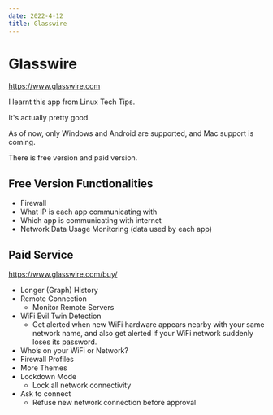 ```yaml
---
date: 2022-4-12
title: Glasswire
---
```


# Glasswire

https://www.glasswire.com

I learnt this app from Linux Tech Tips.

It's actually pretty good.

As of now, only Windows and Android are supported, and Mac support is coming.

There is free version and paid version.

## Free Version Functionalities

- Firewall
- What IP is each app communicating with
- Which app is communicating with internet
- Network Data Usage Monitoring (data used by each app)



## Paid Service

https://www.glasswire.com/buy/

- Longer (Graph) History
- Remote Connection
  - Monitor Remote Servers
- WiFi Evil Twin Detection
  - Get alerted when new WiFi hardware appears nearby with your same network name, and also get alerted if your WiFi network suddenly loses its password.
- Who’s on your WiFi or Network?
- Firewall Profiles
- More Themes
- Lockdown Mode
  - Lock all network connectivity
- Ask to connect
  - Refuse new network connection before approval



